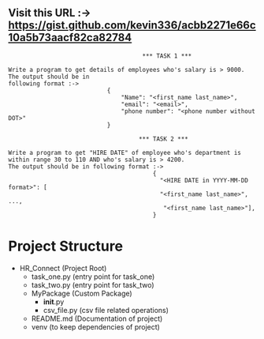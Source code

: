 ## Visit this URL :-> https://gist.github.com/kevin336/acbb2271e66c10a5b73aacf82ca82784

```                               
                                      *** TASK 1 ***

Write a program to get details of employees who's salary is > 9000. The output should be in 
following format :->
                            {
                                "Name": "<first_name last_name>",
                                "email": "<email>",
                                "phone number": "<phone number without DOT>"
                            }
```

```
                                     *** TASK 2 ***
                                    
Write a program to get "HIRE DATE" of employee who's department is within range 30 to 110 AND who's salary is > 4200.
The output should be in following format :-> 
                                         {
                                           "<HIRE DATE in YYYY-MM-DD format>": [
                                           "<first_name last_name>", ...,
                                            "<first_name last_name>"],
                                         }
```

# Project Structure
- HR_Connect (Project Root)
    - task_one.py (entry point for task_one)
    - task_two.py (entry point for task_two)
    - MyPackage (Custom Package)
        - __init__.py
        - csv_file.py (csv file related operations)
    - README.md (Documentation of project)
    - venv (to keep dependencies of project)
